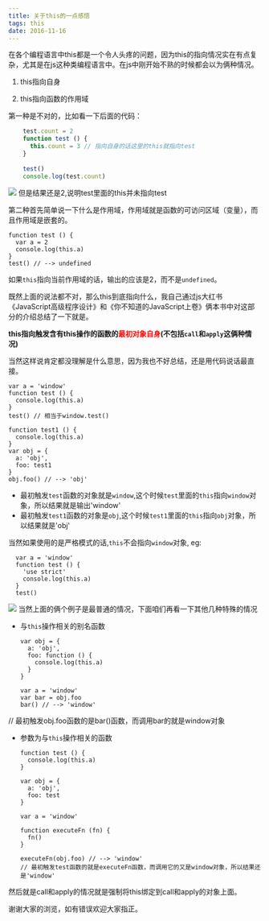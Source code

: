 ```yaml
---
title: 关于this的一点感悟
tags: this
date: 2016-11-16
---
```

在各个编程语言中this都是一个令人头疼的问题，因为this的指向情况实在有点复杂，尤其是在js这种类编程语言中。在js中刚开始不熟的时候都会以为俩种情况。
  
  1. this指向自身
  
  2. this指向函数的作用域

第一种是不对的，比如看一下后面的代码：

```javascript   
    test.count = 2
    function test () {
      this.count = 3 // 指向自身的话这里的this就指向test
    }
    
    test()
    console.log(test.count)
```
![](http://7xrp7o.com1.z0.glb.clouddn.com/test.png)
但是结果还是2,说明test里面的this并未指向test

第二种首先简单说一下什么是作用域，作用域就是函数的可访问区域（变量），而且作用域是嵌套的。

    function test () {
      var a = 2
      console.log(this.a)
    }
    test() // --> undefined
如果`this`指向当前作用域的话，输出的应该是2，而不是`undefined`。

既然上面的说法都不对，那么this到底指向什么，我自己通过js大红书《JavaScript高级程序设计》和《你不知道的JavaScript上卷》俩本书中对这部分的介绍总结了一下就是。

  **this指向触发含有this操作的函数的<span style="color: red">最初对象自身</span>(不包括`call`和`apply`这俩种情况)**

当然这样说肯定都没理解是什么意思，因为我也不好总结，还是用代码说话最直接。

    var a = 'window'
    function test () {
      console.log(this.a)
    }
    test() // 相当于window.test()

    function test1 () {
      console.log(this.a)
    }
    var obj = {
      a: 'obj',
      foo: test1
    }
    obj.foo() // --> 'obj'
  * 最初触发`test`函数的对象就是`window`,这个时候`test`里面的`this`指向`window`对象，所以结果就是输出'window'
  * 最初触发`test1`函数的对象是`obj`,这个时候`test1`里面的`this`指向`obj`对象，所以结果就是'obj'


当然如果使用的是严格模式的话,`this`不会指向`window`对象, eg:

      var a = 'window'
      function test () {
        'use strict'
        console.log(this.a)
      }
      test() 
![](http://7xrp7o.com1.z0.glb.clouddn.com/unpoint_window.png)
当然上面的俩个例子是最普通的情况，下面咱们再看一下其他几种特殊的情况

  * 与`this`操作相关的别名函数

        var obj = {
          a: 'obj',
          foo: function () {
            console.log(this.a)
          }
        }

        var a = 'window'
        var bar = obj.foo
        bar() // --> 'window'  
// 最初触发obj.foo函数的是bar()函数，而调用bar的就是window对象

  * 参数为与`this`操作相关的函数

        function test () {
          console.log(this.a)
        }

        var obj = {
          a: 'obj',
          foo: test
        }

        var a = 'window'

        function executeFn (fn) {
          fn()
        }

        executeFn(obj.foo) // --> 'window'
        // 最初触发test函数的就是executeFn函数，而调用它的又是window对象，所以结果还是'window'

然后就是call和apply的情况就是强制将this绑定到call和apply的对象上面。

谢谢大家的浏览，如有错误欢迎大家指正。